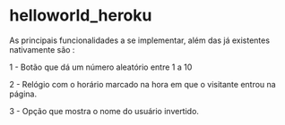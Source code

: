 # helloworld_heroku

As principais funcionalidades a se implementar, além das já existentes nativamente são :

1 - Botão que dá um número aleatório entre 1 a 10

2 - Relógio com o horário marcado na hora em que o visitante entrou na página.

3 - Opção que mostra o nome do usuário invertido.
